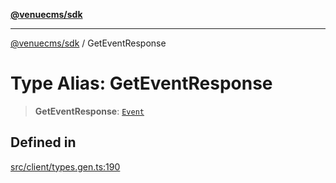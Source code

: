[**@venuecms/sdk**](../README.md)

***

[@venuecms/sdk](../README.md) / GetEventResponse

# Type Alias: GetEventResponse

> **GetEventResponse**: [`Event`](Event.md)

## Defined in

[src/client/types.gen.ts:190](https://github.com/venuecms/sdk/blob/a67bd36579ec58f05616b697172009f8707ee8a7/src/client/types.gen.ts#L190)
